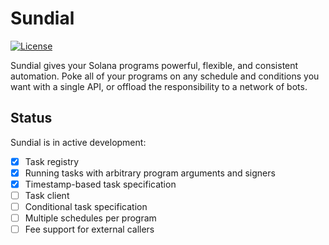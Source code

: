# Sundial

[![License](https://img.shields.io/badge/license-MIT-blue)](https://github.com/hariank/sundial/blob/master/LICENSE)

Sundial gives your Solana programs powerful, flexible, and consistent automation. Poke all of your programs on any schedule and conditions you want with a single API, or offload the responsibility to a network of bots.  

## Status

Sundial is in active development:
- [x] Task registry
- [x] Running tasks with arbitrary program arguments and signers
- [x] Timestamp-based task specification
- [ ] Task client
- [ ] Conditional task specification
- [ ] Multiple schedules per program
- [ ] Fee support for external callers
